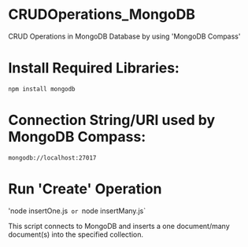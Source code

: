 # CRUDOperations_MongoDB
CRUD Operations in MongoDB Database by using 'MongoDB Compass'

# Install Required Libraries:
`npm install mongodb`

# Connection String/URI used by MongoDB Compass:
`mongodb://localhost:27017`

# Run 'Create' Operation
'node insertOne.js` 
or 
`node insertMany.js`

This script connects to MongoDB and inserts a one document/many document(s) into the specified collection.


